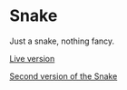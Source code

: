 # Snake

Just a snake, nothing fancy.

<a href="https://fairlytales.github.io/Snake">Live version</a>
 
<a href="https://github.com/FairlyTales/Snake_2.0">Second version of the Snake<a>
